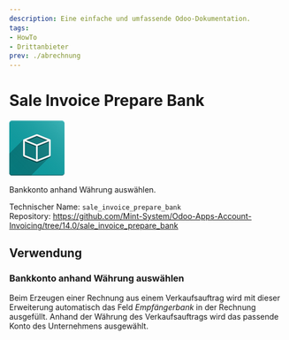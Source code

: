 ```yaml
---
description: Eine einfache und umfassende Odoo-Dokumentation.
tags:
- HowTo
- Drittanbieter
prev: ./abrechnung
---
```

# Sale Invoice Prepare Bank

![icon_oms_box](assets/icon_oms_box.png)

Bankkonto anhand Währung auswählen.

Technischer Name: `sale_invoice_prepare_bank`\
Repository: <https://github.com/Mint-System/Odoo-Apps-Account-Invoicing/tree/14.0/sale_invoice_prepare_bank>

## Verwendung

### Bankkonto anhand Währung auswählen

Beim Erzeugen einer Rechnung aus einem Verkaufsauftrag wird mit dieser Erweiterung automatisch das Feld *Empfängerbank* in der Rechnung ausgefüllt. Anhand der Währung des Verkaufsauftrags wird das passende Konto des Unternehmens ausgewählt. 